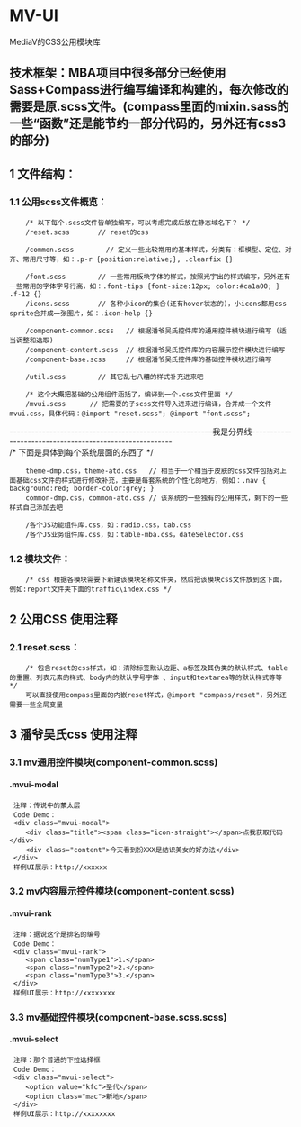 MV-UI
======

MediaV的CSS公用模块库

## 技术框架：MBA项目中很多部分已经使用Sass+Compass进行编写编译和构建的，每次修改的需要是原.scss文件。(compass里面的mixin.sass的一些“函数”还是能节约一部分代码的，另外还有css3的部分) 

## 1 文件结构：
    
### 1.1 公用scss文件概览：
        /* 以下每个.scss文件皆单独编写，可以考虑完成后放在静态域名下？ */
        /reset.scss       // reset的css
        
        /common.scss        // 定义一些比较常用的基本样式，分类有：框模型、定位、对齐、常用尺寸等，如：.p-r {position:relative;}, .clearfix {}
        
        /font.scss        // 一些常用板块字体的样式，按照光宇出的样式编写，另外还有一些常用的字体字号行高，如：.font-tips {font-size:12px; color:#ca1a00; }  .f-12 {}
        /icons.scss       // 各种小icon的集合(还有hover状态的)，小icons都用css sprite合并成一张图片，如：.icon-help {}
        
        /component-common.scss   // 根据潘爷吴氏控件库的通用控件模块进行编写 (适当调整和选取)
        /component-content.scss  // 根据潘爷吴氏控件库的内容展示控件模块进行编写
        /component-base.scss     // 根据潘爷吴氏控件库的基础控件模块进行编写
        
        /util.scss        // 其它乱七八糟的样式补充进来吧
        
        /* 这个大概把基础的公用组件涵括了，编译到一个.css文件里面 */
        /mvui.scss      // 把需要的子scss文件导入进来进行编译，合并成一个文件mvui.css，具体代码：@import "reset.scss"; @import "font.scss";
------------------------------------------------------—我是分界线--------------------------------------------------------        
        /* 下面是具体到每个系统层面的东西了 */
        
        theme-dmp.css，theme-atd.css   // 相当于一个相当于皮肤的css文件包括对上面基础css文件的样式进行修改补充，主要是每套系统的个性化的地方，例如：.nav { background:red; border-color:grey; }
        common-dmp.css，common-atd.css // 该系统的一些独有的公用样式，剩下的一些样式自己添加去吧
        
        /各个JS功能组件库.css，如：radio.css，tab.css
        /各个JS业务组件库.css，如：table-mba.css，dateSelector.css
         
### 1.2 模块文件：
        /* css 根据各模块需要下新建该模块名称文件夹，然后把该模块css文件放到这下面，例如:report文件夹下面的traffic\index.css */
        

## 2 公用CSS 使用注释
### 2.1 reset.scss：
        /* 包含reset的css样式，如：清除标签默认边距、a标签及其伪类的默认样式、table的重置、列表元素的样式、body内的默认字号字体 、input和textarea等的默认样式等等 */
        可以直接使用compass里面的内嵌reset样式，@import "compass/reset"，另外还需要一些全局变量
        

## 3 潘爷吴氏css 使用注释
### 3.1 mv通用控件模块(component-common.scss)
#### .mvui-modal
     注释：传说中的蒙太层
     Code Demo：
     <div class="mvui-modal">
        <div class="title"><span class="icon-straight"></span>点我获取代码</div>
        <div class="content">今天看到扮XXX是结识美女的好办法</div>
     </div>
     样例UI展示：http://xxxxxx

### 3.2 mv内容展示控件模块(component-content.scss)    
#### .mvui-rank
     注释：据说这个是排名的编号
     Code Demo：
     <div class="mvui-rank">
        <span class="numType1">1.</span>
        <span class="numType2">2.</span>
        <span class="numType3">3.</span>
     </div>
     样例UI展示：http://xxxxxxxx
     
### 3.3 mv基础控件模块(component-base.scss.scss)    
#### .mvui-select
     注释：那个普通的下拉选择框
     Code Demo：
     <div class="mvui-select">
        <option value="kfc">圣代</span>
        <option class="mac">新地</span>
     </div>
     样例UI展示：http://xxxxxxxx
     

